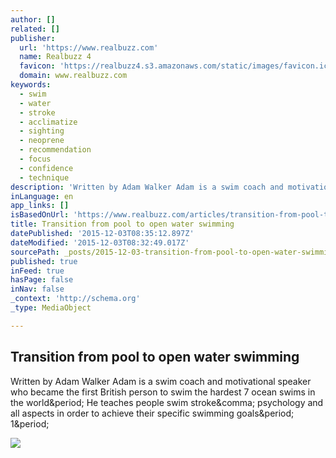 ```yaml
---
author: []
related: []
publisher:
  url: 'https://www.realbuzz.com'
  name: Realbuzz 4
  favicon: 'https://realbuzz4.s3.amazonaws.com/static/images/favicon.ico'
  domain: www.realbuzz.com
keywords:
  - swim
  - water
  - stroke
  - acclimatize
  - sighting
  - neoprene
  - recommendation
  - focus
  - confidence
  - technique
description: 'Written by Adam Walker Adam is a swim coach and motivational speaker who became the first British person to swim the hardest 7 ocean swims in the world. He teaches people swim stroke, psychology and all aspects in order to achieve their specific swimming goals. 1.'
inLanguage: en
app_links: []
isBasedOnUrl: 'https://www.realbuzz.com/articles/transition-from-pool-to-open-water-swimming/'
title: Transition from pool to open water swimming
datePublished: '2015-12-03T08:35:12.897Z'
dateModified: '2015-12-03T08:32:49.017Z'
sourcePath: _posts/2015-12-03-transition-from-pool-to-open-water-swimming.md
published: true
inFeed: true
hasPage: false
inNav: false
_context: 'http://schema.org'
_type: MediaObject

---
```

<article style=""><h1>Transition from pool to open water swimming</h1><p>Written by Adam Walker Adam is a swim coach and motivational speaker who became the first British person to swim the hardest 7 ocean swims in the world&amp;period; He teaches people swim stroke&amp;comma; psychology and all aspects in order to achieve their specific swimming goals&amp;period; 1&amp;period;</p><img src="http://realbuzz4.s3.amazonaws.com/photo_field_photos/630x450/a2488fd83449cd457d59c8f1b723129aa7de.jpg" /></article>